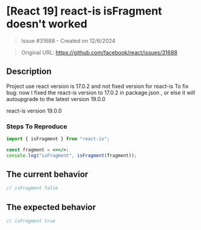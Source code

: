 # [React 19] react-is isFragment doesn't worked

> Issue #31688 - Created on 12/6/2024

> Original URL: https://github.com/facebook/react/issues/31688

## Description

Project use react version is 17.0.2 and not fixed version for react-is
To fix bug: now I fixed the react-is version to 17.0.2 in package.json , or else it will autoupgrade to  the latest version 19.0.0

react-is version 19.0.0

### Steps To Reproduce

```jsx
import { isFragment } from "react-is";  

const fragment = <></>;
console.log("isFragment", isFragment(fragment));
```

## The current behavior

```jsx
// isFragment false
```

## The expected behavior

```jsx
// isFragment true
```



